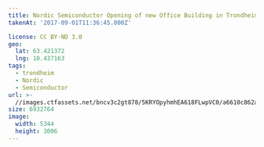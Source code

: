 ```yaml
---
title: Nordic Semiconductor Opening of new Office Building in Trondheim
takenAt: '2017-09-01T11:36:45.000Z'

license: CC BY-ND 3.0
geo:
  lat: 63.421372
  lng: 10.437163
tags:
  - trondheim
  - Nordic
  - Semiconductor
url: >-
  //images.ctfassets.net/bncv3c2gt878/5KRYOpyhmhEA618FLwpVC0/a6610c862a75fa13f8fa4d28badc14df/nordic-semiconductor-opening-of-new-office-building-in-trondheim_36865499411_o
size: 6932764
image:
  width: 5344
  height: 3006
---
```

